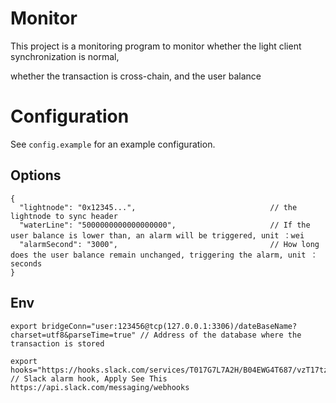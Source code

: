 # Monitor

This project is a monitoring program to monitor whether the light client synchronization is normal,

whether the transaction is cross-chain, and the user balance

# Configuration

See `config.example` for an example configuration.

## Options

```shell
{
  "lightnode": "0x12345...",                              // the lightnode to sync header
  "waterLine": "5000000000000000000",                     // If the user balance is lower than, an alarm will be triggered, unit ：wei
  "alarmSecond": "3000",                                  // How long does the user balance remain unchanged, triggering the alarm, unit ：seconds
}
```

## Env

```shell
export bridgeConn="user:123456@tcp(127.0.0.1:3306)/dateBaseName?charset=utf8&parseTime=true" // Address of the database where the transaction is stored
 
export hooks="https://hooks.slack.com/services/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" // Slack alarm hook, Apply See This https://api.slack.com/messaging/webhooks
 
```